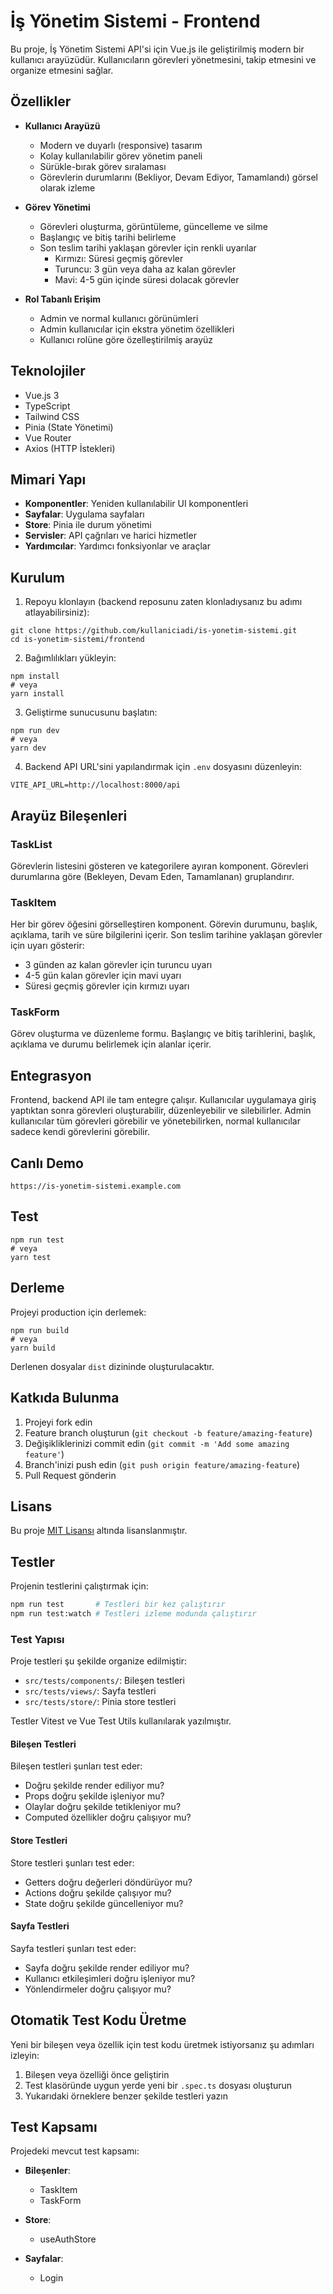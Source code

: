 # İş Yönetim Sistemi - Frontend

Bu proje, İş Yönetim Sistemi API'si için Vue.js ile geliştirilmiş modern bir kullanıcı arayüzüdür. Kullanıcıların görevleri yönetmesini, takip etmesini ve organize etmesini sağlar.

## Özellikler

- **Kullanıcı Arayüzü**
  - Modern ve duyarlı (responsive) tasarım
  - Kolay kullanılabilir görev yönetim paneli
  - Sürükle-bırak görev sıralaması
  - Görevlerin durumlarını (Bekliyor, Devam Ediyor, Tamamlandı) görsel olarak izleme

- **Görev Yönetimi**
  - Görevleri oluşturma, görüntüleme, güncelleme ve silme
  - Başlangıç ve bitiş tarihi belirleme
  - Son teslim tarihi yaklaşan görevler için renkli uyarılar
    - Kırmızı: Süresi geçmiş görevler
    - Turuncu: 3 gün veya daha az kalan görevler
    - Mavi: 4-5 gün içinde süresi dolacak görevler

- **Rol Tabanlı Erişim**
  - Admin ve normal kullanıcı görünümleri
  - Admin kullanıcılar için ekstra yönetim özellikleri
  - Kullanıcı rolüne göre özelleştirilmiş arayüz

## Teknolojiler

- Vue.js 3
- TypeScript
- Tailwind CSS
- Pinia (State Yönetimi)
- Vue Router
- Axios (HTTP İstekleri)

## Mimari Yapı

- **Komponentler**: Yeniden kullanılabilir UI komponentleri
- **Sayfalar**: Uygulama sayfaları
- **Store**: Pinia ile durum yönetimi
- **Servisler**: API çağrıları ve harici hizmetler
- **Yardımcılar**: Yardımcı fonksiyonlar ve araçlar

## Kurulum

1. Repoyu klonlayın (backend reposunu zaten klonladıysanız bu adımı atlayabilirsiniz):
```
git clone https://github.com/kullaniciadi/is-yonetim-sistemi.git
cd is-yonetim-sistemi/frontend
```

2. Bağımlılıkları yükleyin:
```
npm install
# veya
yarn install
```

3. Geliştirme sunucusunu başlatın:
```
npm run dev
# veya
yarn dev
```

4. Backend API URL'sini yapılandırmak için `.env` dosyasını düzenleyin:
```
VITE_API_URL=http://localhost:8000/api
```

## Arayüz Bileşenleri

### TaskList
Görevlerin listesini gösteren ve kategorilere ayıran komponent. Görevleri durumlarına göre (Bekleyen, Devam Eden, Tamamlanan) gruplandırır.

### TaskItem
Her bir görev öğesini görselleştiren komponent. Görevin durumunu, başlık, açıklama, tarih ve süre bilgilerini içerir. Son teslim tarihine yaklaşan görevler için uyarı gösterir:
- 3 günden az kalan görevler için turuncu uyarı
- 4-5 gün kalan görevler için mavi uyarı
- Süresi geçmiş görevler için kırmızı uyarı

### TaskForm
Görev oluşturma ve düzenleme formu. Başlangıç ve bitiş tarihlerini, başlık, açıklama ve durumu belirlemek için alanlar içerir.

## Entegrasyon

Frontend, backend API ile tam entegre çalışır. Kullanıcılar uygulamaya giriş yaptıktan sonra görevleri oluşturabilir, düzenleyebilir ve silebilirler. Admin kullanıcılar tüm görevleri görebilir ve yönetebilirken, normal kullanıcılar sadece kendi görevlerini görebilir.

## Canlı Demo

```
https://is-yonetim-sistemi.example.com
```

## Test

```
npm run test
# veya
yarn test
```

## Derleme

Projeyi production için derlemek:

```
npm run build
# veya
yarn build
```

Derlenen dosyalar `dist` dizininde oluşturulacaktır.

## Katkıda Bulunma

1. Projeyi fork edin
2. Feature branch oluşturun (`git checkout -b feature/amazing-feature`)
3. Değişikliklerinizi commit edin (`git commit -m 'Add some amazing feature'`)
4. Branch'inizi push edin (`git push origin feature/amazing-feature`)
5. Pull Request gönderin

## Lisans

Bu proje [MIT Lisansı](LICENSE) altında lisanslanmıştır.

## Testler

Projenin testlerini çalıştırmak için:

```bash
npm run test       # Testleri bir kez çalıştırır
npm run test:watch # Testleri izleme modunda çalıştırır
```

### Test Yapısı

Proje testleri şu şekilde organize edilmiştir:

- `src/tests/components/`: Bileşen testleri
- `src/tests/views/`: Sayfa testleri
- `src/tests/store/`: Pinia store testleri

Testler Vitest ve Vue Test Utils kullanılarak yazılmıştır.

#### Bileşen Testleri

Bileşen testleri şunları test eder:

- Doğru şekilde render ediliyor mu?
- Props doğru şekilde işleniyor mu?
- Olaylar doğru şekilde tetikleniyor mu?
- Computed özellikler doğru çalışıyor mu?

#### Store Testleri

Store testleri şunları test eder:

- Getters doğru değerleri döndürüyor mu?
- Actions doğru şekilde çalışıyor mu?
- State doğru şekilde güncelleniyor mu?

#### Sayfa Testleri

Sayfa testleri şunları test eder:

- Sayfa doğru şekilde render ediliyor mu?
- Kullanıcı etkileşimleri doğru işleniyor mu?
- Yönlendirmeler doğru çalışıyor mu?

## Otomatik Test Kodu Üretme

Yeni bir bileşen veya özellik için test kodu üretmek istiyorsanız şu adımları izleyin:

1. Bileşen veya özelliği önce geliştirin
2. Test klasöründe uygun yerde yeni bir `.spec.ts` dosyası oluşturun
3. Yukarıdaki örneklere benzer şekilde testleri yazın

## Test Kapsamı

Projedeki mevcut test kapsamı:

- **Bileşenler**:
  - TaskItem
  - TaskForm
  
- **Store**:
  - useAuthStore
  
- **Sayfalar**:
  - Login
